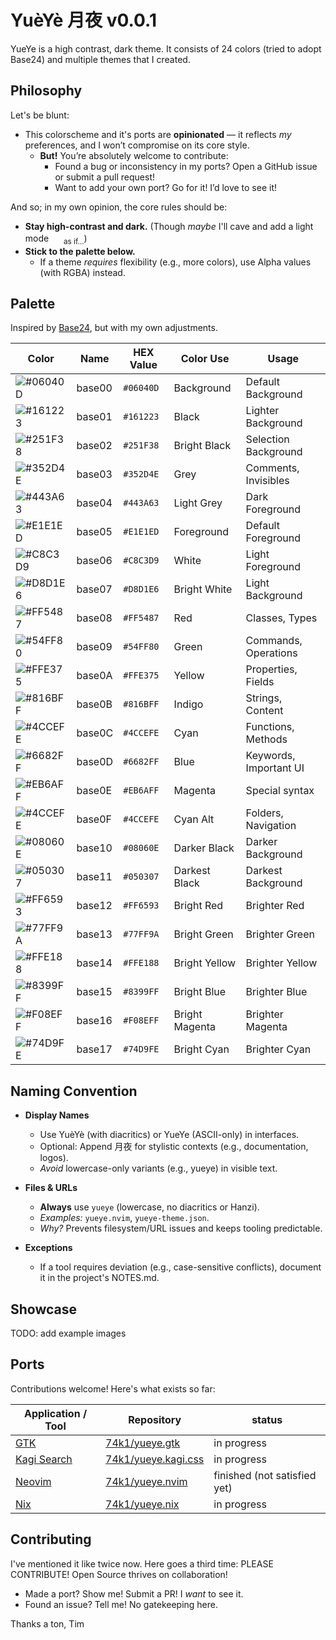 # YuèYè 月夜 v0.0.1

YueYe is a high contrast, dark theme. It consists of 24 colors (tried to adopt Base24) and multiple themes that I created.

## Philosophy

Let's be blunt:

- This colorscheme and it's ports are **opinionated** — it reflects *my* preferences, and I won’t compromise on its core style.
  - **But!** You’re absolutely welcome to contribute:
    - Found a bug or inconsistency in my ports? Open a GitHub issue or submit a pull request!
    - Want to add your own port? Go for it! I’d love to see it!

And so; in my own opinion, the core rules should be:
- **Stay high-contrast and dark.** (Though *maybe* I'll cave and add a light mode <img src="https://user-images.githubusercontent.com/49000471/258223152-6c644f95-2fd7-4db3-b266-b387a95f150c.png" height="16px" width="16px"> <sub>as if...</sub>)
- **Stick to the palette below.**
  - If a theme *requires* flexibility (e.g., more colors), use Alpha values (with RGBA) instead.

## Palette

Inspired by [Base24](https://github.com/tinted-theming/base24/blob/main/styling.md), but with my own adjustments.


| Color | Name | HEX Value | Color Use | Usage |
| --- | --- | --- | --- | --- |
| ![#06040D](https://img.shields.io/badge/_-06040D?style=for-the-badge) | base00 | `#06040D` | Background | Default Background |
| ![#161223](https://img.shields.io/badge/_-161223?style=for-the-badge) | base01 | `#161223` | Black | Lighter Background |
| ![#251F38](https://img.shields.io/badge/_-251F38?style=for-the-badge) | base02 | `#251F38` | Bright Black | Selection Background |
| ![#352D4E](https://img.shields.io/badge/_-352D4E?style=for-the-badge) | base03 | `#352D4E` | Grey | Comments, Invisibles |
| ![#443A63](https://img.shields.io/badge/_-443A63?style=for-the-badge) | base04 | `#443A63` | Light Grey | Dark Foreground |
| ![#E1E1ED](https://img.shields.io/badge/_-E1E1ED?style=for-the-badge) | base05 | `#E1E1ED` | Foreground | Default Foreground 
| ![#C8C3D9](https://img.shields.io/badge/_-C8C3D9?style=for-the-badge) | base06 | `#C8C3D9` | White | Light Foreground |
| ![#D8D1E6](https://img.shields.io/badge/_-D8D1E6?style=for-the-badge) | base07 | `#D8D1E6` | Bright White | Light Background |
| ![#FF5487](https://img.shields.io/badge/_-FF5487?style=for-the-badge) | base08 | `#FF5487` | Red | Classes, Types |
| ![#54FF80](https://img.shields.io/badge/_-54FF80?style=for-the-badge) | base09 | `#54FF80` | Green | Commands, Operations |
| ![#FFE375](https://img.shields.io/badge/_-FFE375?style=for-the-badge) | base0A | `#FFE375` | Yellow | Properties, Fields |
| ![#816BFF](https://img.shields.io/badge/_-816BFF?style=for-the-badge) | base0B | `#816BFF` | Indigo | Strings, Content |
| ![#4CCEFE](https://img.shields.io/badge/_-4CCEFE?style=for-the-badge) | base0C | `#4CCEFE` | Cyan | Functions, Methods |
| ![#6682FF](https://img.shields.io/badge/_-6682FF?style=for-the-badge) | base0D | `#6682FF` | Blue | Keywords, Important UI |
| ![#EB6AFF](https://img.shields.io/badge/_-EB6AFF?style=for-the-badge) | base0E | `#EB6AFF` | Magenta | Special syntax |
| ![#4CCEFE](https://img.shields.io/badge/_-4CCEFE?style=for-the-badge) | base0F | `#4CCEFE` | Cyan Alt | Folders, Navigation |
| ![#08060E](https://img.shields.io/badge/_-08060E?style=for-the-badge) | base10 | `#08060E` | Darker Black | Darker Background |
| ![#050307](https://img.shields.io/badge/_-050307?style=for-the-badge) | base11 | `#050307` | Darkest Black | Darkest Background |
| ![#FF6593](https://img.shields.io/badge/_-FF6593?style=for-the-badge) | base12 | `#FF6593` | Bright Red | Brighter Red |
| ![#77FF9A](https://img.shields.io/badge/_-77FF9A?style=for-the-badge) | base13 | `#77FF9A` | Bright Green | Brighter Green |
| ![#FFE188](https://img.shields.io/badge/_-FFE188?style=for-the-badge) | base14 | `#FFE188` | Bright Yellow | Brighter Yellow |
| ![#8399FF](https://img.shields.io/badge/_-8399FF?style=for-the-badge) | base15 | `#8399FF` | Bright Blue | Brighter Blue |
| ![#F08EFF](https://img.shields.io/badge/_-F08EFF?style=for-the-badge) | base16 | `#F08EFF` | Bright Magenta | Brighter Magenta |
| ![#74D9FE](https://img.shields.io/badge/_-74D9FE?style=for-the-badge) | base17 | `#74D9FE` | Bright Cyan | Brighter Cyan |

## Naming Convention

- **Display Names**
  - Use YuèYè (with diacritics) or YueYe (ASCII-only) in interfaces.
  - Optional: Append 月夜 for stylistic contexts (e.g., documentation, logos).
  - *Avoid* lowercase-only variants (e.g., yueye) in visible text.

- **Files & URLs**
  - **Always** use `yueye` (lowercase, no diacritics or Hanzi).
  - *Examples:* `yueye.nvim`, `yueye-theme.json`.
  - *Why?* Prevents filesystem/URL issues and keeps tooling predictable.

- **Exceptions**
  - If a tool requires deviation (e.g., case-sensitive conflicts), document it in the project's NOTES.md.

## Showcase

TODO: add example images

## Ports

Contributions welcome! Here's what exists so far:

| Application / Tool | Repository | status |
| --- | --- | --- |
| [GTK](https://www.gtk.org/) | [74k1/yueye.gtk](https://github.com/74k1/yueye.gtk) | in progress |
| [Kagi Search](https://kagi.com/) | [74k1/yueye.kagi.css](https://github.com/74k1/yueye.kagi.css) | in progress |
| [Neovim](https://github.com/neovim/neovim) | [74k1/yueye.nvim](https://github.com/74k1/yueye.nvim) | finished (not satisfied yet) |
| [Nix](https://nixos.org/) | [74k1/yueye.nix](https://github.com/74k1/yueye.nix) | in progress |

## Contributing

I've mentioned it like twice now. Here goes a third time: PLEASE CONTRIBUTE!
Open Source thrives on collaboration!

- Made a port? Show me! Submit a PR! I *want* to see it.
- Found an issue? Tell me! No gatekeeping here.

Thanks a ton, Tim
